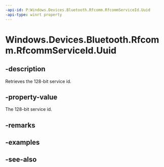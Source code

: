 ```yaml
---
-api-id: P:Windows.Devices.Bluetooth.Rfcomm.RfcommServiceId.Uuid
-api-type: winrt property
---
```


<!-- Property syntax
public System.Guid Uuid { get; }
-->

# Windows.Devices.Bluetooth.Rfcomm.RfcommServiceId.Uuid

## -description
Retrieves the 128-bit service id.

## -property-value
The 128-bit service id.

## -remarks

## -examples

## -see-also
